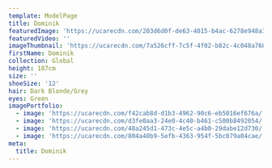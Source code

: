 ```yaml
---
template: ModelPage
title: Dominik
featuredImage: 'https://ucarecdn.com/203d6d0f-de63-4015-b4ac-6278e948a3c2/'
featuredVideo: ''
imageThumbnail: 'https://ucarecdn.com/7a526cff-7c5f-4f02-b82c-4c048a768c6f/'
firstName: Dominik
collection: Global
height: 187cm
size: ''
shoeSize: '12'
hair: Dark Blonde/Grey
eyes: Green
imagePortfolio:
  - image: 'https://ucarecdn.com/f42cab8d-d1b3-4962-90c6-eb5016ef676a/'
  - image: 'https://ucarecdn.com/d3fe0aa3-24e0-4c40-b461-c500b8492054/'
  - image: 'https://ucarecdn.com/48a245d1-473c-4e5c-a4b0-29dabe12d730/'
  - image: 'https://ucarecdn.com/804a40b9-5efb-4363-954f-5bc079a04cae/'
meta:
  title: Dominik
---
```


